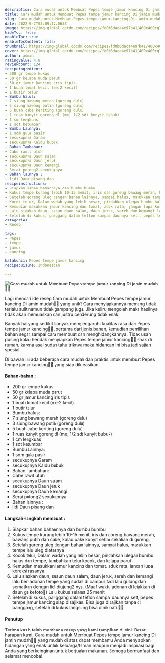 ```yaml
---
description: Cara mudah untuk Membuat Pepes tempe jamur kancing Di jamin mudah"
title: Cara mudah untuk Membuat Pepes tempe jamur kancing Di jamin mudah
slug: Cara-mudah-untuk-Membuat-Pepes-tempe-jamur-kancing-Di-jamin-mudah
date: 2022-9-7T03:09:12.063Z
image: https://img-global.cpcdn.com/recipes/fd0b6daca4e97b41/400x400cq70/photo.jpg
hideToc: false
enableToc: true
enableTocContent: false
thumbnail: https://img-global.cpcdn.com/recipes/fd0b6daca4e97b41/400x400cq70/photo.jpg
cover: https://img-global.cpcdn.com/recipes/fd0b6daca4e97b41/400x400cq70/photo.jpg
author: admin
ratingvalue: 4.8
reviewcount: 124
recipeingredient:
- 200 gr tempe kukus
- 50 gr kelapa muda parut
- 50 gr jamur kancing iris tipis
- 1 buah tomat kecil (me:2 kecil)
- 1 butir telur
- Bumbu halus:
- 7 siung bawang merah (goreng dulu)
- 3 siung bawang putih (goreng dulu)
- 5 buah cabe keriting (goreng dulu)
- 1 ruas kunyit goreng dl (me; 1/2 sdt kunyit bubuk)
- 1 cm lengkuas
- 1 sdt ketumbar
- Bumbu Lainnya:
- 1 sdm gula pasir
- secukupnya Garam
- secukupnya Kaldu bubuk
- Bahan Tambahan:
- Cabe rawit utuh
- secukupnya Daun salam
- secukupnya Daun jeruk
- secukupnya Daun kemangi
- Serai potong2 sexukupnya
- Bahan lainnya :
- lidi Daun pisang dan
recipeinstructions:
- Siapkan bahan bahannnya dan bumbu bumbu
- Kukus tempe kurang lebih 10-15 menit, iris dan goreng bawang merah, bawang putih dan cabe, kalau pake kunyit sehar sekalian di goreng.
- Setelah goreng uleg dengan bahan lainnya, sampai halus, masukkan tempe lalu uleg diatasnya
- Kocok telur, Dalam wadah yang lebih besar, pindahkan ulegan bumbu halus dan tempe, tambahkan telur kocok, dan kelapa parut
- Kemudian masukkan jamur kancing dan tomat, aduk rata, jangan lupa koreksi rasanya.
- Lalu siapkan daun, susun daun salam, daun jeruk, sereh dan kemangi lalu beri adonan tempe yang sudah di campur tadi lalu gulung dan sematkan dengan lidi diujung2 nya. (Maaf waktu adonan di letakkan di daun ga kefoto🙈) Lalu kukus selama 25 menit
- Setelah di kukus, panggang dalam teflon sampai daunnya sett, pepes tempe jamur kancing siap disajikan. Bisa juga disajikan tanpa di panggang, setelah di kukus langsung bisa dinikmati 🥰🥰
categories:
- Resep

tags:
- Pepes
- tempe
- jamur
- kancing

katakunci: Pepes tempe jamur kancing
recipecuisine: Indonesian

---
```


![Cara mudah untuk Membuat Pepes tempe jamur kancing Di jamin mudah👩‍🍳](https://img-global.cpcdn.com/recipes/fd0b6daca4e97b41/400x400cq70/photo.jpg)

Lagi mencari ide resep Cara mudah untuk Membuat Pepes tempe jamur kancing Di jamin mudah👩‍🍳 yang unik? Cara menyiapkannya memang tidak terlalu sulit namun tidak gampang juga. Jika keliru mengolah maka hasilnya tidak akan memuaskan dan justru cenderung tidak enak.

Banyak hal yang sedikit banyak mempengaruhi kualitas rasa dari Pepes tempe jamur kancing👩‍🍳, pertama dari jenis bahan, kemudian pemilihan bahan segar sampai cara membuat dan menghidangkannya. Tidak usah pusing kalau hendak menyiapkan Pepes tempe jamur kancing👩‍🍳 enak di rumah, karena asal sudah tahu triknya maka hidangan ini bisa jadi sajian spesial.

Di bawah ini ada beberapa cara mudah dan praktis untuk membuat Pepes tempe jamur kancing👩‍🍳 yang siap dikreasikan.

<!--inarticleads1-->

#### Bahan-bahan :

- 200 gr tempe kukus
- 50 gr kelapa muda parut
- 50 gr jamur kancing iris tipis
- 1 buah tomat kecil (me:2 kecil)
- 1 butir telur
- Bumbu halus:
- 7 siung bawang merah (goreng dulu)
- 3 siung bawang putih (goreng dulu)
- 5 buah cabe keriting (goreng dulu)
- 1 ruas kunyit goreng dl (me; 1/2 sdt kunyit bubuk)
- 1 cm lengkuas
- 1 sdt ketumbar
- Bumbu Lainnya:
- 1 sdm gula pasir
- secukupnya Garam
- secukupnya Kaldu bubuk
- Bahan Tambahan:
- Cabe rawit utuh
- secukupnya Daun salam
- secukupnya Daun jeruk
- secukupnya Daun kemangi
- Serai potong2 sexukupnya
- Bahan lainnya :
- lidi Daun pisang dan

<!--inarticleads2-->

#### Langkah-langkah membuat :

1. Siapkan bahan bahannnya dan bumbu bumbu
1. Kukus tempe kurang lebih 10-15 menit, iris dan goreng bawang merah, bawang putih dan cabe, kalau pake kunyit sehar sekalian di goreng.
1. Setelah goreng uleg dengan bahan lainnya, sampai halus, masukkan tempe lalu uleg diatasnya
1. Kocok telur, Dalam wadah yang lebih besar, pindahkan ulegan bumbu halus dan tempe, tambahkan telur kocok, dan kelapa parut
1. Kemudian masukkan jamur kancing dan tomat, aduk rata, jangan lupa koreksi rasanya.
1. Lalu siapkan daun, susun daun salam, daun jeruk, sereh dan kemangi lalu beri adonan tempe yang sudah di campur tadi lalu gulung dan sematkan dengan lidi diujung2 nya. (Maaf waktu adonan di letakkan di daun ga kefoto🙈) Lalu kukus selama 25 menit
1. Setelah di kukus, panggang dalam teflon sampai daunnya sett, pepes tempe jamur kancing siap disajikan. Bisa juga disajikan tanpa di panggang, setelah di kukus langsung bisa dinikmati 🥰🥰

#### Penutup

Terima kasih telah membaca resep yang kami tampilkan di sini. Besar harapan kami, Cara mudah untuk Membuat Pepes tempe jamur kancing Di jamin mudah👩‍🍳 yang mudah di atas dapat membantu Anda menyiapkan hidangan yang enak untuk keluarga/teman maupun menjadi inspirasi bagi Anda yang berkeinginan untuk berjualan makanan. Semoga bermanfaat dan selamat mencoba!